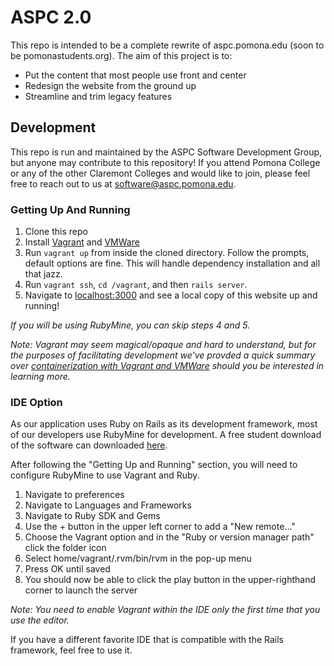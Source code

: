 # ASPC 2.0
This repo is intended to be a complete rewrite of aspc.pomona.edu (soon to be pomonastudents.org). The aim of this project is to: 
 - Put the content that most people use front and center
 - Redesign the website from the ground up
 - Streamline and trim legacy features

## Development
This repo is run and maintained by the ASPC Software Development Group, but anyone may contribute to this repository! If you attend Pomona College or any of the other Claremont Colleges and would like to join, please feel free to reach out to us at software@aspc.pomona.edu.

### Getting Up And Running
 1. Clone this repo
 2. Install [Vagrant](https://www.vagrantup.com/downloads.html) and [VMWare](https://www.virtualbox.org/wiki/Downloads)
 3. Run `vagrant up` from inside the cloned directory. Follow the prompts, default options are fine. This will handle dependency installation and all that jazz. 
 4. Run `vagrant ssh`, `cd /vagrant`, and then `rails server`.
 5. Navigate to [localhost:3000](http://localhost:3000) and see a local copy of this website up and running! 

 _If you will be using RubyMine, you can skip steps 4 and 5._

 _Note: Vagrant may seem magical/opaque and hard to understand, but for the purposes of facilitating development we've provded a quick summary over [containerization with Vagrant and VMWare]() should you be interested in learning more._

### IDE Option
As our application uses Ruby on Rails as its development framework, most of our developers use RubyMine for development. A free student download of the software can downloaded [here](https://www.jetbrains.com/shop/eform/students).

After following the "Getting Up and Running" section, you will need to configure RubyMine to use Vagrant and Ruby. 

1. Navigate to preferences
2. Navigate to Languages and Frameworks
3. Navigate to Ruby SDK and Gems
4. Use the + button in the upper left corner to add a "New remote..."
5. Choose the Vagrant option and in the "Ruby or version manager path" click the folder icon
6. Select home/vagrant/.rvm/bin/rvm in the pop-up menu
7. Press OK until saved 
8. You should now be able to click the play button in the upper-righthand corner to launch the server

_Note: You need to enable Vagrant within the IDE only the first time that you use the editor._

If you have a different favorite IDE that is compatible with the Rails framework, feel free to use it.


